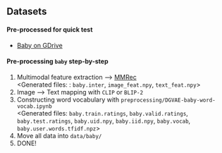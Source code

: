## Datasets

#### Pre-processed for quick test
- [Baby on GDrive](https://drive.google.com/drive/folders/1eCvCmemwKBYNRHT3e0iPZCf2WM1v2Abz?usp=sharing)

#### Pre-processing `baby` step-by-step
1. Multimodal feature extraction --> [MMRec](https://github.com/enoche/MMRec/tree/master/preprocessing)  
<Generated files: :  `baby.inter`, `image_feat.npy`, `text_feat.npy`>
2. Image --> Text mapping  with `CLIP` or `BLIP-2`
3. Constructing word vocabulary with `preprocessing/DGVAE-baby-word-vocab.ipynb`  
<Generated files: `baby.train.ratings`, `baby.valid.ratings`, `baby.test.ratings`, `baby.uid.npy`, 
`baby.iid.npy`, `baby.vocab`, `baby.user.words.tfidf.npz`>
4. Move all data into `data/baby/`
5. DONE!
